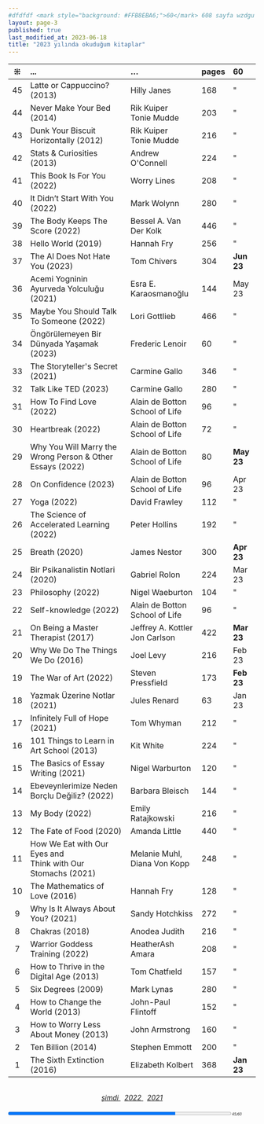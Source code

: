 ```yaml
---
#dfdfdf <mark style="background: #FFB8EBA6;">60</mark> 608 sayfa wzdgu
layout: page-3
published: true
last_modified_at: 2023-06-18
title: "2023 yılında okuduğum kitaplar"  
---
```


| ⁜ | ... | … | pages | 60 |
|:---:|:---- |:---- |:---- |:---- |
| 45 | Latte or Cappuccino? (2013) | Hilly Janes | 168 | " |
| 44 | Never Make Your Bed (2014) | Rik Kuiper <br /> Tonie Mudde | 203 | " |
| 43 | Dunk Your Biscuit Horizontally (2012) | Rik Kuiper <br /> Tonie Mudde | 216 | " |
| 42 | Stats & Curiosities (2013) | Andrew O'Connell | 224 | " |
| 41 | This Book Is For You (2022) | Worry Lines | 208 | " |
| 40 | It Didn’t Start With You (2022) | Mark Wolynn | 280 | " |
| 39 | The Body Keeps The Score (2022) | Bessel A. Van Der Kolk | 446 | " |
| 38 | Hello World (2019) | Hannah Fry | 256 | " |
| 37 | The AI Does Not Hate You (2023) | Tom Chivers | 304 | <b>Jun 23</b> |
| 36 | Acemi Yogninin Ayurveda Yolculuğu (2021) | Esra E. Karaosmanoğlu | 144 | May 23 |
| 35 | Maybe You Should Talk To Someone (2022) | Lori Gottlieb | 466 | " |
| 34 | Öngörülemeyen Bir Dünyada Yaşamak (2023) | Frederic Lenoir | 60 | " |
| 33 | The Storyteller's Secret (2021) | Carmine Gallo | 346 | " |
| 32 | Talk Like TED (2023) | Carmine Gallo | 280 | " |
| 31 | How To Find Love (2022) | Alain de Botton <br /> School of Life | 96 | " |
| 30 | Heartbreak (2022) | Alain de Botton <br /> School of Life | 72 | " |
| 29 | Why You Will Marry the Wrong Person & Other Essays (2022) | Alain de Botton <br /> School of Life | 80 | <b>May 23</b> |
| 28 | On Confidence (2023) | Alain de Botton <br /> School of Life | 96 | Apr 23 |
| 27 | Yoga (2022) | David Frawley | 112 | " |
| 26 | The Science of Accelerated Learning (2022) | Peter Hollins | 192 | " |
| 25 | Breath (2020) | James Nestor | 300 | <b>Apr 23</b> |
| 24 | Bir Psikanalistin Notlari (2020) | Gabriel Rolon | 224 | Mar 23 |
| 23 | Philosophy (2022) | Nigel Waeburton | 104 | " |
| 22 | Self-knowledge (2022) | Alain de Botton <br /> School of Life | 96 | " |
| 21 | On Being a Master Therapist (2017) | Jeffrey A. Kottler <br /> Jon Carlson | 422 | <b>Mar 23</b> 
| 20 | Why We Do The Things We Do (2016) | Joel Levy | 216 | Feb 23 |
| 19 | The War of Art (2022) | Steven Pressfield | 173 | <b>Feb 23</b> |
| 18 | Yazmak Üzerine Notlar (2021) | Jules Renard | 63 | Jan 23 |
| 17 | Infinitely Full of Hope (2021) | Tom Whyman | 212 | " |
| 16 | 101 Things to Learn in Art School (2013) | Kit White | 224 | " |
| 15 | The Basics of Essay Writing (2021) | Nigel Warburton | 120 | " |
| 14 | Ebeveynlerimize Neden Borçlu Değiliz? (2022) | Barbara Bleisch | 144 | " |
| 13 | My Body (2022) | Emily Ratajkowski | 216 | " |
| 12 | The Fate of Food (2020) | Amanda Little | 440 | " |
| 11 | How We Eat with Our Eyes and <br /> Think with Our Stomachs (2021) | Melanie Muhl, <br /> Diana Von Kopp | 248 | " |
| 10 | The Mathematics of Love (2016) | Hannah Fry | 128 | " |
| 9 | Why Is It Always About You? (2021) | Sandy Hotchkiss | 272 | " |
| 8 | Chakras (2018) | Anodea Judith | 216 | " |
| 7 | Warrior Goddess Training (2022) | HeatherAsh Amara | 208 | " |
| 6 | How to Thrive in the Digital Age (2013) | Tom Chatfıeld | 157 | " |
| 5 | Six Degrees (2009) | Mark Lynas | 280 | " |
| 4 | How to Change the World (2013) | John-Paul Flintoff | 152 | " |
| 3 | How to Worry Less About Money (2013) | John Armstrong | 160 | " |
| 2 | Ten Billion (2014) | Stephen Emmott | 200 | " |
| 1 | The Sixth Extinction (2016) | Elizabeth Kolbert | 368 | <b>Jan 23</b> |
  
  <br>
<center>
<span class="link1" style="font-style: italic;"><a href="/now" title='şimdi'>şimdi </a></span> &nbsp;
<span class="link1" style="font-style: italic;"><a href="/2022" title='2022'>2022 </a></span> &nbsp; <span class="link1" style="font-style: italic;"><a href="/2021" title='2021'>2021 </a></span>
</center>

  <br>
<div><progress title="45/60" value="45" max="60" style="width: 90%;"></progress><span style="font-size: 50%; width: 5%; font-style: italic;" title="reading challenge 2023"> 45/60</span></div>
<div style="clear: both"></div>
